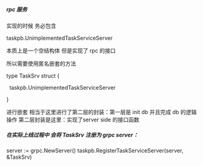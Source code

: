 ##### rpc 服务

实现的时候 务必包含



taskpb.UnimplementedTaskServiceServer



本质上是一个空结构体 但是实现了 rpc 的接口

所以需要使用匿名嵌套的方法



type TaskSrv struct {

 	taskpb.UnimplementedTaskServiceServer

}



进行嵌套
相当于这里进行了第二层的封装：第一层是 init db 并且完成 db 的逻辑操作
第二层封装是这里：实现了server side 的接口函数

##### 在实际上线过程中 会将 TaskSrv 注册为 grpc server：
server := grpc.NewServer()
taskpb.RegisterTaskServiceServer(server, &TaskSrv)
